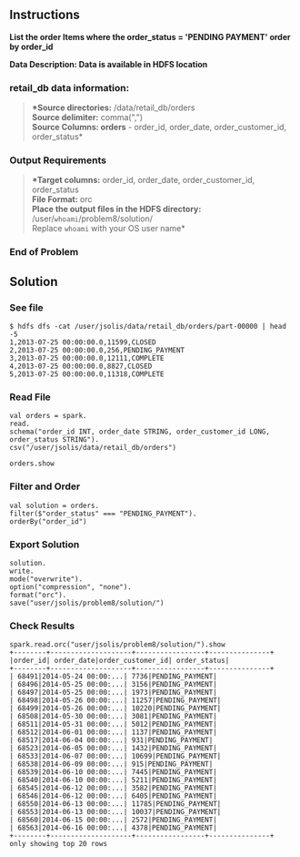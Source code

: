 ## Instructions

**List the order Items where the order_status = 'PENDING PAYMENT' order by order_id**

**Data Description: Data is available in HDFS location**

### retail_db data information:

> **\*Source directories:** /data/retail_db/orders  
> **Source delimiter:** comma(",")  
> **Source Columns: orders** - order_id, order_date, order_customer_id, order_status\*

### Output Requirements

> **\*Target columns:** order_id, order_date, order_customer_id, order_status  
> **File Format:** orc  
> **Place the output files in the HDFS directory:** /user/`whoami`/problem8/solution/  
> Replace `whoami` with your OS user name\*

### End of Problem

## Solution

### See file

```
$ hdfs dfs -cat /user/jsolis/data/retail_db/orders/part-00000 | head -5
1,2013-07-25 00:00:00.0,11599,CLOSED
2,2013-07-25 00:00:00.0,256,PENDING_PAYMENT
3,2013-07-25 00:00:00.0,12111,COMPLETE
4,2013-07-25 00:00:00.0,8827,CLOSED
5,2013-07-25 00:00:00.0,11318,COMPLETE
```

### Read File

```
val orders = spark.
read.
schema("order_id INT, order_date STRING, order_customer_id LONG, order_status STRING").
csv("/user/jsolis/data/retail_db/orders")

orders.show
```

### Filter and Order

```
val solution = orders.
filter($"order_status" === "PENDING_PAYMENT").
orderBy("order_id")
```

### Export Solution

```
solution.
write.
mode("overwrite").
option("compression", "none").
format("orc").
save("user/jsolis/problem8/solution/")
```

### Check Results

```
spark.read.orc("user/jsolis/problem8/solution/").show
+--------+--------------------+-----------------+---------------+
|order_id| order_date|order_customer_id| order_status|
+--------+--------------------+-----------------+---------------+
| 68491|2014-05-24 00:00:...| 7736|PENDING_PAYMENT|
| 68496|2014-05-25 00:00:...| 3156|PENDING_PAYMENT|
| 68497|2014-05-25 00:00:...| 1973|PENDING_PAYMENT|
| 68498|2014-05-26 00:00:...| 11257|PENDING_PAYMENT|
| 68499|2014-05-26 00:00:...| 10220|PENDING_PAYMENT|
| 68508|2014-05-30 00:00:...| 3081|PENDING_PAYMENT|
| 68511|2014-05-31 00:00:...| 5012|PENDING_PAYMENT|
| 68512|2014-06-01 00:00:...| 1137|PENDING_PAYMENT|
| 68517|2014-06-04 00:00:...| 931|PENDING_PAYMENT|
| 68523|2014-06-05 00:00:...| 1432|PENDING_PAYMENT|
| 68533|2014-06-07 00:00:...| 10699|PENDING_PAYMENT|
| 68538|2014-06-09 00:00:...| 915|PENDING_PAYMENT|
| 68539|2014-06-10 00:00:...| 7445|PENDING_PAYMENT|
| 68540|2014-06-10 00:00:...| 5211|PENDING_PAYMENT|
| 68545|2014-06-12 00:00:...| 3582|PENDING_PAYMENT|
| 68546|2014-06-12 00:00:...| 6405|PENDING_PAYMENT|
| 68550|2014-06-13 00:00:...| 11785|PENDING_PAYMENT|
| 68553|2014-06-13 00:00:...| 10037|PENDING_PAYMENT|
| 68560|2014-06-15 00:00:...| 2572|PENDING_PAYMENT|
| 68563|2014-06-16 00:00:...| 4378|PENDING_PAYMENT|
+--------+--------------------+-----------------+---------------+
only showing top 20 rows
```
